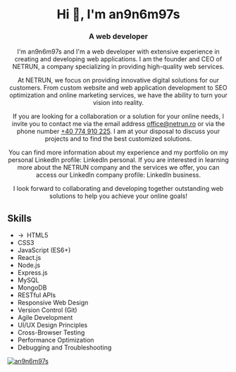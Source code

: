 <style>
  .arrow::before {
  content: "\2192"; /* Unicode value for right arrow */
  margin-right: 0.5em;
}
</style>


<h1 align="center">Hi 👋, I'm an9n6m97s</h1>
<h3 align="center">A web developer</h3>
<div align="center">
I'm an9n6m97s and I'm a web developer with extensive experience in creating and developing web applications. I am the founder and CEO of NETRUN, a company specializing in providing high-quality web services.

At NETRUN, we focus on providing innovative digital solutions for our customers. From custom website and web application development to SEO optimization and online marketing services, we have the ability to turn your vision into reality.

If you are looking for a collaboration or a solution for your online needs, I invite you to contact me via the email address office@netrun.ro or via the phone number <a href="https://wa.me/40774910225" >+40 774 910 225</a>. I am at your disposal to discuss your projects and to find the best customized solutions.

You can find more information about my experience and my portfolio on my personal LinkedIn profile: LinkedIn personal. If you are interested in learning more about the NETRUN company and the services we offer, you can access our LinkedIn company profile: LinkedIn business.

I look forward to collaborating and developing together outstanding web solutions to help you achieve your online goals!
</div>
<section>
<h2>Skills</h2>
<ul>
  <li><span class="arrow">HTML5</li>
  <li>CSS3</li>
  <li>JavaScript (ES6+)</li>
  <li>React.js</li>
  <li>Node.js</li>
  <li>Express.js</li>
  <li>MySQL</li>
  <li>MongoDB</li>
  <li>RESTful APIs</li>
  <li>Responsive Web Design</li>
  <li>Version Control (Git)</li>
  <li>Agile Development</li>
  <li>UI/UX Design Principles</li>
  <li>Cross-Browser Testing</li>
  <li>Performance Optimization</li>
  <li>Debugging and Troubleshooting</li>
</ul>
</section>

<p align="left"> <a href="https://github.com/ryo-ma/github-profile-trophy"><img src="https://github-profile-trophy.vercel.app/?username=an9n6m97s" alt="an9n6m97s" /></a> </p>

